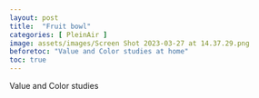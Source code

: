 ```yaml
---
layout: post
title:  "Fruit bowl"
categories: [ PleinAir ]
image: assets/images/Screen Shot 2023-03-27 at 14.37.29.png
beforetoc: "Value and Color studies at home"
toc: true
---
```

Value and Color studies 